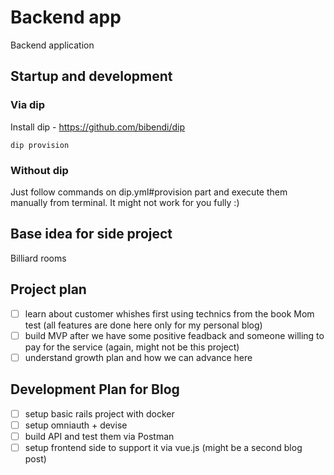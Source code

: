 # Backend app

Backend application

## Startup and development

### Via dip
Install dip - https://github.com/bibendi/dip

```
dip provision
```

### Without dip

Just follow commands on dip.yml#provision part and execute them manually from terminal. It might not work for you fully :)


## Base idea for side project

Billiard rooms

## Project plan

- [ ] learn about customer whishes first using technics from the book Mom test (all features are done here only for my personal blog)
- [ ] build MVP after we have some positive feadback and someone willing to pay for the service (again, might not be this project)
- [ ] understand growth plan and how we can advance here

## Development Plan for Blog

- [ ] setup basic rails project with docker
- [ ] setup omniauth + devise
- [ ] build API and test them via Postman
- [ ] setup frontend side to support it via vue.js (might be a second blog post)